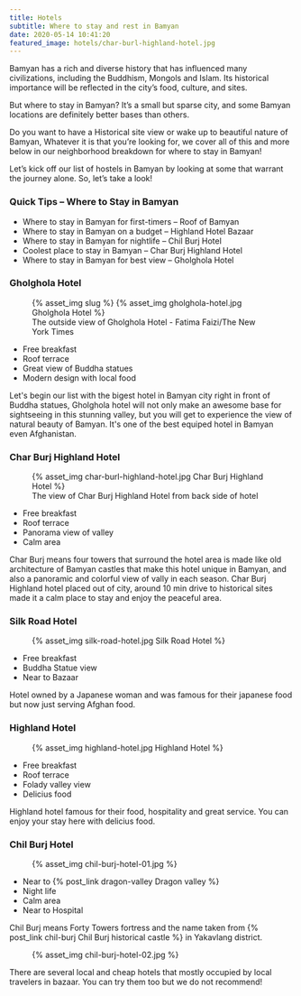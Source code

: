 ```yaml
---
title: Hotels
subtitle: Where to stay and rest in Bamyan
date: 2020-05-14 10:41:20
featured_image: hotels/char-burl-highland-hotel.jpg
---
```

Bamyan has a rich and diverse history that has influenced many civilizations, including the Buddhism, Mongols and Islam. Its historical importance will be reflected in the city’s food, culture, and sites.

But where to stay in Bamyan? It’s a small but sparse city, and some Bamyan locations are definitely better bases than others.

Do you want to have a Historical site view or wake up to beautiful nature of Bamyan, Whatever it is that you’re looking for, we cover all of this and more below in our neighborhood breakdown for where to stay in Bamyan!

Let’s kick off our list of hostels in Bamyan by looking at some that warrant the journey alone. So, let’s take a look!

### Quick Tips – Where to Stay in Bamyan

- Where to stay in Bamyan for first-timers – Roof of Bamyan
- Where to stay in Bamyan on a budget – Highland Hotel Bazaar
- Where to stay in Bamyan for nightlife – Chil Burj Hotel
- Coolest place to stay in Bamyan – Char Burj Highland Hotel
- Where to stay in Bamyan for best view – Gholghola Hotel


### Gholghola Hotel

<figure>
{% asset_img slug %}
{% asset_img gholghola-hotel.jpg Gholghola Hotel %}
<figcaption>The outside view of Gholghola Hotel - Fatima Faizi/The New York Times</figcaption></figure>

- Free breakfast
- Roof terrace
- Great view of Buddha statues
- Modern design with local food

Let's begin our list with the bigest hotel in Bamyan city right in front of Buddha statues, Gholghola hotel will not only make an awesome base for sightseeing in this stunning valley, but you will get to experience the view of natural beauty of Bamyan. It's one of the best equiped hotel in Bamyan even Afghanistan.

### Char Burj Highland Hotel

<figure class=medium>
{% asset_img char-burl-highland-hotel.jpg Char Burj Highland Hotel %}
<figcaption>The view of Char Burj Highland Hotel from back side of hotel</figcaption></figure>

- Free breakfast
- Roof terrace
- Panorama view of valley
- Calm area

Char Burj means four towers that surround the hotel area is made like old architecture of Bamyan castles that make this hotel unique in Bamyan, and also a panoramic and colorful view of vally in each season. Char Burj Highland hotel placed out of city, around 10 min drive to historical sites made it a calm place to stay and enjoy the peaceful area.

### Silk Road Hotel

<figure class=medium>
{% asset_img silk-road-hotel.jpg Silk Road Hotel %}
</figure>

- Free breakfast
- Buddha Statue view
- Near to Bazaar

Hotel owned by a Japanese woman and was famous for their japanese food but now just serving Afghan food.

### Highland Hotel

<figure class=medium>
{% asset_img highland-hotel.jpg Highland Hotel %}
</figure>

- Free breakfast
- Roof terrace
- Folady valley view
- Delicius food

Highland hotel famous for their food, hospitality and great service. You can enjoy your stay here with delicius food.

### Chil Burj Hotel

<figure class=medium>
{% asset_img chil-burj-hotel-01.jpg %}
</figure>

- Near to {% post_link dragon-valley Dragon valley %}
- Night life
- Calm area
- Near to Hospital

Chil Burj means Forty Towers fortress and the name taken from {% post_link chil-burj Chil Burj historical castle %} in Yakavlang district.

<figure class=small>
{% asset_img chil-burj-hotel-02.jpg %}
</figure>

There are several local and cheap hotels that mostly occupied by local travelers in bazaar. You can try them too but we do not recommend!